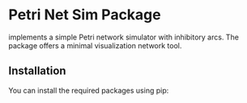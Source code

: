 # Petri Net Sim Package

implements a simple Petri network simulator with inhibitory arcs. The package offers a minimal visualization network tool.

## Installation

You can install the required packages using pip:
